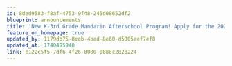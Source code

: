 ```yaml
---
id: 8ded9583-f8af-4753-9f48-245d08652df2
blueprint: announcements
title: 'New K-3rd Grade Mandarin Afterschool Program! Apply for the 2025-26 school year today!'
feature_on_homepage: true
updated_by: 1179db75-8eeb-4bad-8e60-d5005aef7ef8
updated_at: 1740495948
link: c122c5f5-7df6-4f26-8080-0888c282b224
---
```


